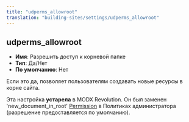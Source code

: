 ```yaml
---
title: "udperms_allowroot"
translation: "building-sites/settings/udperms_allowroot"
---
```


## udperms_allowroot

-   **Имя**: Разрешить доступ к корневой папке
-   **Тип**: Да/Нет
-   **По умолчанию**: Нет

Если это да, позволяет пользователям создавать новые ресурсы в корне сайта.

Эта настройка **устарела** в MODX Revolution. Он был заменен 'new_document_in_root' [Permission](building-sites/client-proofing/security/policies/permissions "Permissions") в Политиках администратора (разрешение предоставляется по умолчанию).
